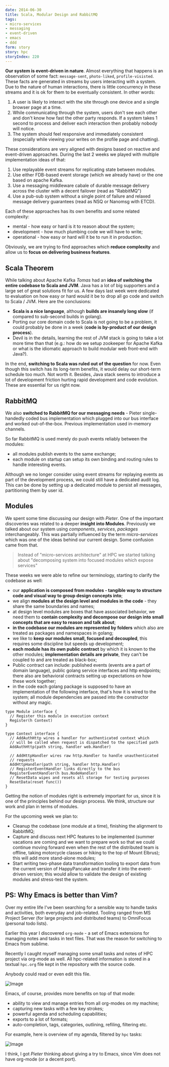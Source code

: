 ```yaml
---
date: 2014-06-30
title: Scala, Modular Design and RabbitMQ
tags:
- micro-services
- messaging
- event-driven
- emacs
- ddd
form: story
story: hpc
storyIndex: 220
---
```




**Our system is event-driven in nature**. Almost everything that happens
is an observation of some fact: `message-sent`, `photo-liked`,
`profile-visisted`. These facts are generated in streams by users
interacting with a system. Due to the nature of human interactions,
there is little concurrency in these streams and it is ok for them to
be eventually consistent. In other words:

1. A user is likely to interact with the site through one device and a
   single browser page at a time.
2. While communicating through the system, users don't see each other
   and don't know how fast the other party responds. If a system takes
   1 second to process and deliver each interaction then probably
   nobody will notice.
3. The system should feel responsive and immediately consistent
   (especially while viewing your writes on the profile page and
   chatting).

These considerations are very aligned with designs based on reactive
and event-driven approaches. During the last 2 weeks we played with
multiple implementation ideas of that:

1. Use replayable event streams for replicating state between modules.
2. Use either FDB-based event storage (which we already have) or the
   one based on apache Kafka.
3. Use a messaging middleware cabale of durable message delivery
   across the cluster with a decent failover (read as "RabbitMQ")
4. Use a pub-sub system without a single point of failure and relaxed
   message delivery guarantees (read as NSQ or Nanomsg with ETCD).

Each of these approaches has its own benefits and some related complexity:

- mental - how easy or hard is it to reason about the system;
- development - how much plumbing code we will have to write;
- operational - how easy or hard will it be to run it in production.

Obviously, we are trying to find approaches which **reduce
complexity** and allow us to **focus on delivering business features**.

## Scala Theorem

While talking about Apache Kafka _Tomas_ had an **idea of switching the
entire codebase to Scala and JVM**. Java has a lot of big supporters and
a large set of great solutions fit for us. A few days last week were
dedicated to evaluation on how easy or hard would it be to drop all go
code and switch to Scala / JVM. Here are the conclusions:

- **Scala is a nice language**, although **builds are insanely long
  slow** (if compared to sub-second builds in golang).
- Porting our core domain code to Scala is not going to be a problem,
  it could probably be done in a week (**code is by-product of our
  design process**).
- Devil is in the details, learning the rest of JVM stack is going to
  take a lot more time than that (e.g.: how do we setup zookeeper for
  Apache Kafka or what is the idiomatic approach to build modular web
  front-end with Java?).

In the end, **switching to Scala was ruled out of the question** for
now. Even though this switch has its long-term benefits, it would
delay our short-term schedule too much. Not worth it. Besides, Java
stack seems to introduce a lot of development friction hurting rapid
development and code evolution. These are essential for us right now.

## RabbitMQ

We also **switched to RabbitMQ for our messaging needs** - Pieter
single-handedly coded bus implementation which plugged into our bus
interface and worked out-of-the-box. Previous implementation used
in-memory channels.

So far RabbitMQ is used merely do push events reliably between the modules:

- all modules publish events to the same exchange;
- each module on startup can setup its own binding and routing rules
  to handle interesting events.

Although we no longer consider using event streams for replaying
events as part of the development process, we could still have a
dedicated audit log. This can be done by setting up a dedicated module
to persist all messages, partitioning them by user id.

## Modules

We spent some time discussing our design with _Pieter_. One of the
important discoveries was related to a deeper **insight into
Modules**. Previously we talked about our system using _components_,
_services_, _packages_ interchangeably. This was partially influenced
by the term _micro-services_ which was one of the ideas behind our
current design. Some confusion came from that.

> Instead of "micro-services architecture" at HPC we started talking
> about "decomposing system into focused modules which expose
> services"

These weeks we were able to refine our terminology, starting to
clarify the codebase as well:

- our **application is composed from modules - tangible way to
  structure code and visual way to group design concepts into**;
- we align **modules at the design level and modules in the code** -
  they share the same boundaries and names;
- at design level modules are boxes that have associated behavior, we
  need them to **contain complexity and decompose our design into small
  concepts that are easy to reason and talk about**;
- **in the codebase our modules are represented by folders** which
  also are treated as packages and namespaces in golang;
- we like to **keep our modules small, focused and decoupled**, this
  requires some discipline but speeds up development;
- **each module has its own public contract** by which it is known to
  the other modules; **implementation details are private**, they
  can't be coupled to and are treated as black-box;
- Public contract can include: published events (events are a part of
  domain language), public golang service interfaces and http
  endpoints; there also are behavioral contracts setting up
  expectations on how these work together;
- in the code each golang package is supposed to have an
  implementation of the following interface, that's how it is wired to
  the system; all module dependencies are passed into the constructor
  without any magic.

```
type Module interface {
  // Register this module in execution context
  Register(h Context)
}

type Context interface {
  // AddAuthHttp wires a handler for authenticated context which
  // will be called when request is dispatched to the specified path
  AddAuthHttp(path string, handler web.Handler)

  // AddHttpHandler wires raw http.Handler to handle unauthenticated
  // requests
  AddHttpHandler(path string, handler http.Handler)
  // RegisterEventHandler links directly to the bus
  RegisterEventHandler(h bus.NodeHandler)
  // ResetData wipes and resets all storage for testing purposes
  ResetData(reset func())
}
```

Getting the notion of modules right is extremely important for us,
since it is one of the principles behind our design process. We think,
structure our work and plan in terms of modules.

For the upcoming week we plan to:

- Cleanup the codebase (one module at a time), finishing the alignment
  to RabbitMQ;
- Capture and discuss next HPC features to be implemented (summer
  vacations are coming and we want to prepare work so that we could
  continue moving forward even when the rest of the distributed team
  is offline, taking motorcycle classes or hiking to the top of Mount
  Elbrus); this will add more stand-alone modules;
- Start writing two-phase data transformation tooling to export data
  from the current version of HappyPancake and transfer it into the
  event-driven version; this would allow to validate the design of
  existing modules and stress-test the system.

## PS: Why Emacs is better than Vim?

Over my entire life I've been searching for a sensible way to handle
tasks and activities, both everyday and job-related. Tooling ranged
from MS Project Server (for large projects and distributed teams) to
OmniFocus (personal todo lists).

Earlier this year I discovered `org-mode` - a set of Emacs extensions
for managing notes and tasks in text files. That was the reason for
switching to Emacs from sublime.

Recently I caught myself managing some small tasks and notes of HPC
project via org-mode as well. All hpc-related information is stored in
a textual `hpc.org` file kept in the repository with the source code.

Anybody could read or even edit this file.

![Image](/images/2014-06-30-orgmode-file.png)

Emacs, of course, provides more benefits on top of that mode:

- ability to view and manage entries from all org-modes on my machine;
- capturing new tasks with a few key strokes;
- powerful agenda and scheduling capabilities;
- exports to a lot of formats;
- auto-completion, tags, categories, outlining, refiling, filtering etc.

For example, here is overview of my agenda, filtered by `hpc` tasks:

![Image](/images/2014-06-30-orgmode-agenda.png)

I think, I got _Pieter_ thinking about giving a try to Emacs, since Vim
does not have org-mode (or a decent port).
